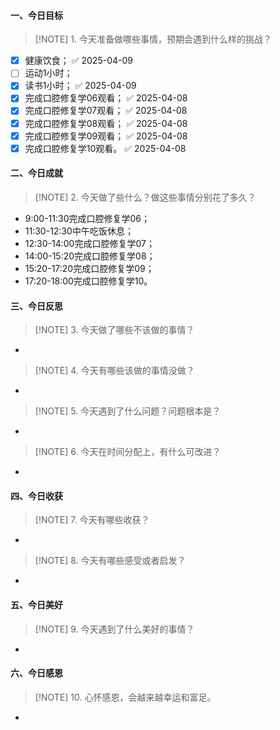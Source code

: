 #### 一、今日目标
> [!NOTE] 1. 今天准备做哪些事情，预期会遇到什么样的挑战？
- [x] 健康饮食； ✅ 2025-04-09
- [ ] 运动1小时；
- [x] 读书1小时； ✅ 2025-04-09
- [x] 完成口腔修复学06观看； ✅ 2025-04-08
- [x] 完成口腔修复学07观看； ✅ 2025-04-08
- [x] 完成口腔修复学08观看； ✅ 2025-04-08
- [x] 完成口腔修复学09观看； ✅ 2025-04-08
- [x] 完成口腔修复学10观看。 ✅ 2025-04-08

#### 二、今日成就
> [!NOTE] 2. 今天做了些什么？做这些事情分别花了多久？
* 9:00-11:30完成口腔修复学06；
* 11:30-12:30中午吃饭休息；
* 12:30-14:00完成口腔修复学07；
* 14:00-15:20完成口腔修复学08；
* 15:20-17:20完成口腔修复学09；
* 17:20-18:00完成口腔修复学10。

#### 三、今日反思
> [!NOTE] 3. 今天做了哪些不该做的事情？
* 
> [!NOTE] 4. 今天有哪些该做的事情没做？
* 
> [!NOTE] 5. 今天遇到了什么问题？问题根本是？
* 
> [!NOTE] 6. 今天在时间分配上，有什么可改进？
* 

#### 四、今日收获
> [!NOTE] 7. 今天有哪些收获？
* 
> [!NOTE] 8. 今天有哪些感受或者启发？
* 

#### 五、今日美好
> [!NOTE] 9. 今天遇到了什么美好的事情？
* 

#### 六、今日感恩
> [!NOTE] 10. 心怀感恩，会越来越幸运和富足。
* 